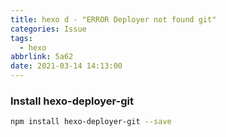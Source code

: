 ```yaml
---
title: hexo d - "ERROR Deployer not found git"
categories: Issue
tags:
  - hexo
abbrlink: 5a62
date: 2021-03-14 14:13:00
---
```


<!-- <style>
h2 {
  color: orange; 
}
</style> -->

### Install hexo-deployer-git 
``` bash
npm install hexo-deployer-git --save
```
